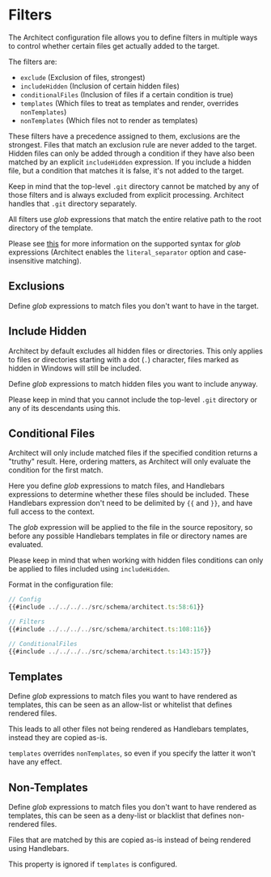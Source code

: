 # Filters

The Architect configuration file allows you to define filters in multiple ways to control whether certain files get
actually added to the target.

The filters are:

- `exclude` (Exclusion of files, strongest)
- `includeHidden` (Inclusion of certain hidden files)
- `conditionalFiles` (Inclusion of files if a certain condition is true)
- `templates` (Which files to treat as templates and render, overrides `nonTemplates`)
- `nonTemplates` (Which files not to render as templates)

These filters have a precedence assigned to them, exclusions are the strongest. Files that match an exclusion rule are
never added to the target. Hidden files can only be added through a condition if they have also been matched by an
explicit `includeHidden` expression. If you include a hidden file, but a condition that matches it is false, it's not
added to the target.

Keep in mind that the top-level `.git` directory cannot be matched by any of those filters and is always excluded from
explicit processing. Architect handles that `.git` directory separately.

All filters use _glob_ expressions that match the entire relative path to the root directory of the template.

Please see [this](https://docs.rs/globset/0.4.8/globset/#syntax) for more information on the supported syntax for _glob_
expressions (Architect enables the `literal_separator` option and case-insensitive matching).

## Exclusions

Define _glob_ expressions to match files you don't want to have in the target.

## Include Hidden

Architect by default excludes all hidden files or directories. This only applies to files or directories starting with a
dot (`.`) character, files marked as hidden in Windows will still be included.

Define _glob_ expressions to match hidden files you want to include anyway.

Please keep in mind that you cannot include the top-level `.git` directory or any of its descendants using this.

## Conditional Files

Architect will only include matched files if the specified condition returns a "truthy" result. Here, ordering matters,
as Architect will only evaluate the condition for the first match.

Here you define _glob_ expressions to match files, and Handlebars expressions to determine whether these files should be
included. These Handlebars expression don't need to be delimited by `{{` and `}}`, and have full access to the context.

The _glob_ expression will be applied to the file in the source repository, so before any possible Handlebars templates
in file or directory names are evaluated.

Please keep in mind that when working with hidden files conditions can only be applied to files included using
`includeHidden`.

Format in the configuration file:

<!--@formatter:off-->
```ts
// Config
{{#include ../../../../src/schema/architect.ts:58:61}}

// Filters
{{#include ../../../../src/schema/architect.ts:108:116}}

// ConditionalFiles
{{#include ../../../../src/schema/architect.ts:143:157}}
```
<!--@formatter:on-->

## Templates

Define _glob_ expressions to match files you want to have rendered as templates, this can be seen as an allow-list or
whitelist that defines rendered files.

This leads to all other files not being rendered as Handlebars templates, instead they are copied as-is.

`templates` overrides `nonTemplates`, so even if you specify the latter it won't have any effect.

## Non-Templates

Define _glob_ expressions to match files you don't want to have rendered as templates, this can be seen as a deny-list
or blacklist that defines non-rendered files.

Files that are matched by this are copied as-is instead of being rendered using Handlebars.

This property is ignored if `templates` is configured.
